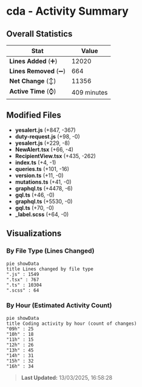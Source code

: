 # cda - Activity Summary 

## Overall Statistics

| Stat                   | Value                                                             |
| ---------------------- | ----------------------------------------------------------------- |
| **Lines Added** (➕)   | 12020                                          |
| **Lines Removed** (➖) | 664                                        |
| **Net Change** (↕)    | 11356                |
| **Active Time** (⌚)   | 409 minutes |


## Modified Files
- **yesalert.js** (+847, -367)
- **duty-request.js** (+98, -0)
- **yesalert.js** (+229, -8)
- **NewAlert.tsx** (+66, -4)
- **RecipientView.tsx** (+435, -262)
- **index.ts** (+4, -1)
- **queries.ts** (+101, -16)
- **version.ts** (+11, -0)
- **mutations.ts** (+41, -0)
- **graphql.ts** (+4478, -6)
- **gql.ts** (+46, -0)
- **graphql.ts** (+5530, -0)
- **gql.ts** (+70, -0)
- **_label.scss** (+64, -0)

## Visualizations

### By File Type (Lines Changed)

```mermaid
pie showData
title Lines changed by file type
".js" : 1549
".tsx" : 767
".ts" : 10304
".scss" : 64
```

### By Hour (Estimated Activity Count)

```mermaid
pie showData
title Coding activity by hour (count of changes)
"09h" : 25
"10h" : 18
"11h" : 15
"12h" : 26
"13h" : 45
"14h" : 31
"15h" : 32
"16h" : 34
```


> **Last Updated:** 13/03/2025, 16:58:28